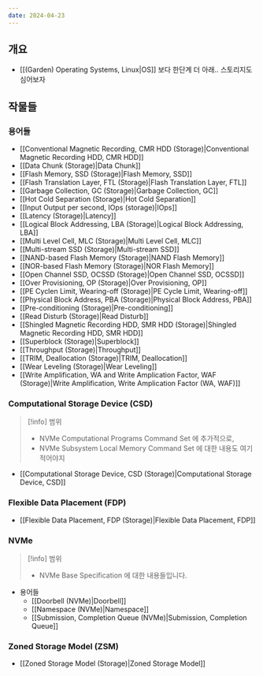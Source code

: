 ```yaml
---
date: 2024-04-23
---
```

## 개요

- [[(Garden) Operating Systems, Linux|OS]] 보다 한단계 더 아래.. 스토리지도 심어보자

## 작물들

### 용어들

- [[Conventional Magnetic Recording, CMR HDD (Storage)|Conventional Magnetic Recording HDD, CMR HDD]]
- [[Data Chunk (Storage)|Data Chunk]]
- [[Flash Memory, SSD (Storage)|Flash Memory, SSD]]
- [[Flash Translation Layer, FTL (Storage)|Flash Translation Layer, FTL]]
- [[Garbage Collection, GC (Storage)|Garbage Collection, GC]]
- [[Hot Cold Separation (Storage)|Hot Cold Separation]]
- [[Input Output per second, IOps (storage)|IOps]]
- [[Latency (Storage)|Latency]]
- [[Logical Block Addressing, LBA (Storage)|Logical Block Addressing, LBA]]
- [[Multi Level Cell, MLC (Storage)|Multi Level Cell, MLC]]
- [[Multi-stream SSD (Storage)|Multi-stream SSD]]
- [[NAND-based Flash Memory (Storage)|NAND Flash Memory]]
- [[NOR-based Flash Memory (Storage)|NOR Flash Memory]]
- [[Open Channel SSD, OCSSD (Storage)|Open Channel SSD, OCSSD]]
- [[Over Provisioning, OP (Storage)|Over Provisioning, OP]]
- [[PE Cyclen Limit, Wearing-off (Storage)|PE Cycle Limit, Wearing-off]]
- [[Physical Block Address, PBA (Storage)|Physical Block Address, PBA]]
- [[Pre-conditioning (Storage)|Pre-conditioning]]
- [[Read Disturb (Storage)|Read Disturb]]
- [[Shingled Magnetic Recording HDD, SMR HDD (Storage)|Shingled Magnetic Recording HDD, SMR HDD]]
- [[Superblock (Storage)|Superblock]]
- [[Throughput (Storage)|Throughput]]
- [[TRIM, Deallocation (Storage)|TRIM, Deallocation]]
- [[Wear Leveling (Storage)|Wear Leveling]]
- [[Write Amplification, WA and Write Amplication Factor, WAF (Storage)|Write Amplification, Write Amplication Factor (WA, WAF)]]

### Computational Storage Device (CSD)

> [!info] 범위
> - NVMe Computational Programs Command Set 에 추가적으로,
> - NVMe Subsystem Local Memory Command Set 에 대한 내용도 여기 적어야지

- [[Computational Storage Device, CSD (Storage)|Computational Storage Device, CSD]]

### Flexible Data Placement (FDP)

- [[Flexible Data Placement, FDP (Storage)|Flexible Data Placement, FDP]]

### NVMe

> [!info] 범위
> - NVMe Base Specification 에 대한 내용들입니다.

- 용어들
	- [[Doorbell (NVMe)|Doorbell]]
	- [[Namespace (NVMe)|Namespace]]
	- [[Submission, Completion Queue (NVMe)|Submission, Completion Queue]]

### Zoned Storage Model (ZSM)

- [[Zoned Storage Model (Storage)|Zoned Storage Model]]